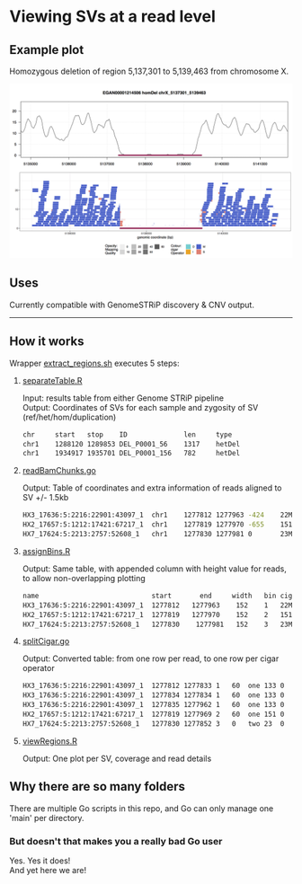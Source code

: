 # Viewing SVs at a read level

## Example plot

Homozygous deletion of region 5,137,301 to 5,139,463 from chromosome X.

![homDel-chrX_5137301_5139463](examplePlot/EGAN00001214506-homDel-chrX_5137301_5139463.png "example")

## Uses

Currently compatible with GenomeSTRiP discovery & CNV output.

***

## How it works

Wrapper [extract_regions.sh](extract_regions.sh) executes 5 steps:

1. [separateTable.R](separateTable.R)

   Input: results table from either Genome STRiP pipeline  
   Output: Coordinates of SVs for each sample and zygosity of SV (ref/het/hom/duplication)

    ```bash
    chr     start   stop    ID              len     type
    chr1    1288120 1289853 DEL_P0001_56    1317    hetDel
    chr1    1934917 1935701 DEL_P0001_156   782     hetDel
    ```

1. [readBamChunks.go](readBamChunks/readBamChunks.go)

    Output: Table of coordinates and extra information of reads aligned to SV +/- 1.5kb

    ```bash
    HX3_17636:5:2216:22901:43097_1  chr1    1277812 1277963 -424    22M1I128M   60  AS:i:133    pP--r-1-----
    HX2_17657:5:1212:17421:67217_1  chr1    1277819 1277970 -655    151M        60  AS:i:151    pP--r-1-----
    HX7_17624:5:2213:2757:52608_1   chr1    1277830 1277981 0       23M128S     0   AS:i:23     p----R-2----

    ```
1. [assignBins.R](assignBins.R)

    Output: Same table, with appended column with height value for reads, to allow non-overlapping plotting

    ```bash
    name                            start       end     width   bin cigar       mapq    AS          flags           tlen
    HX3_17636:5:2216:22901:43097_1  1277812   1277963    152    1   22M1I128M   60      AS:i:133    pP--r-1-----    -424
    HX2_17657:5:1212:17421:67217_1  1277819   1277970    152    2   151M        60      AS:i:151    pP--r-1-----    -655
    HX7_17624:5:2213:2757:52608_1   1277830    1277981   152    3   23M128S     0       AS:i:23     p----R-2----    0

    ```
1. [splitCigar.go](splitCigar/splitCigar.go)

    Output: Converted table: from one row per read, to one row per cigar operator

    ```bash
    HX3_17636:5:2216:22901:43097_1  1277812 1277833 1   60  one 133 0   22M1I128M   M   22
    HX3_17636:5:2216:22901:43097_1  1277834 1277834 1   60  one 133 0   22M1I128M   I   1
    HX3_17636:5:2216:22901:43097_1  1277835 1277962 1   60  one 133 0   22M1I128M   M   128
    HX2_17657:5:1212:17421:67217_1  1277819 1277969 2   60  one 151 0   151M        M   151
    HX7_17624:5:2213:2757:52608_1   1277830 1277852 3   0   two 23  0   23M128S     M   23
    ```
1. [viewRegions.R](viewRegions.R)

    Output: One plot per SV, coverage and read details

## Why there are so many folders

There are multiple Go scripts in this repo, and Go can only manage one 'main' per directory.

### But doesn't that makes you a really bad Go user

Yes. Yes it does!  
And yet here we are!

